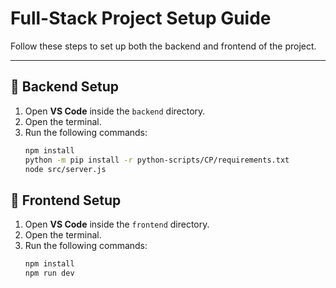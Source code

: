 # Full-Stack Project Setup Guide

Follow these steps to set up both the backend and frontend of the project.

---

## 📌 Backend Setup

1. Open **VS Code** inside the `backend` directory.
2. Open the terminal.
3. Run the following commands:
   ```sh
   npm install
   python -m pip install -r python-scripts/CP/requirements.txt
   node src/server.js

## 📌 Frontend Setup

1. Open **VS Code** inside the `frontend` directory.
2. Open the terminal.
3. Run the following commands:
   ```sh
   npm install
   npm run dev
